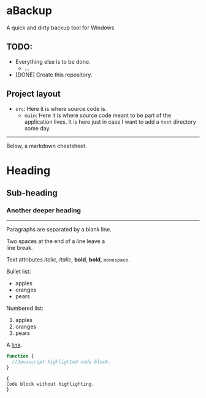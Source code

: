 aBackup
=======

A quick and dirty backup tool for Windows

TODO:
-----

  * Everything else is to be done.
    * ...
  * \[DONE\] Create this repository.

Project layout
--------------
  * `src`: Here it is where source code is.
    * `main`: Here it is where source code meant to be part of the application lives. It is here just in case I want to add a `test` directory some day.


---
Below, a markdown cheatsheet.

Heading
=======
Sub-heading
-----------
### Another deeper heading

---

Paragraphs are separated
by a blank line.

Two spaces at the end of a line leave a  
line break.

Text attributes _italic_, *italic*, __bold__, **bold**, `monospace`.

Bullet list:

  * apples
  * oranges
  * pears

Numbered list:

  1. apples
  2. oranges
  3. pears

A [link](http://example.com).

```javascript
function {
  //Javascript highlighted code block.
}
```

    {
    Code block without highlighting.
    }
